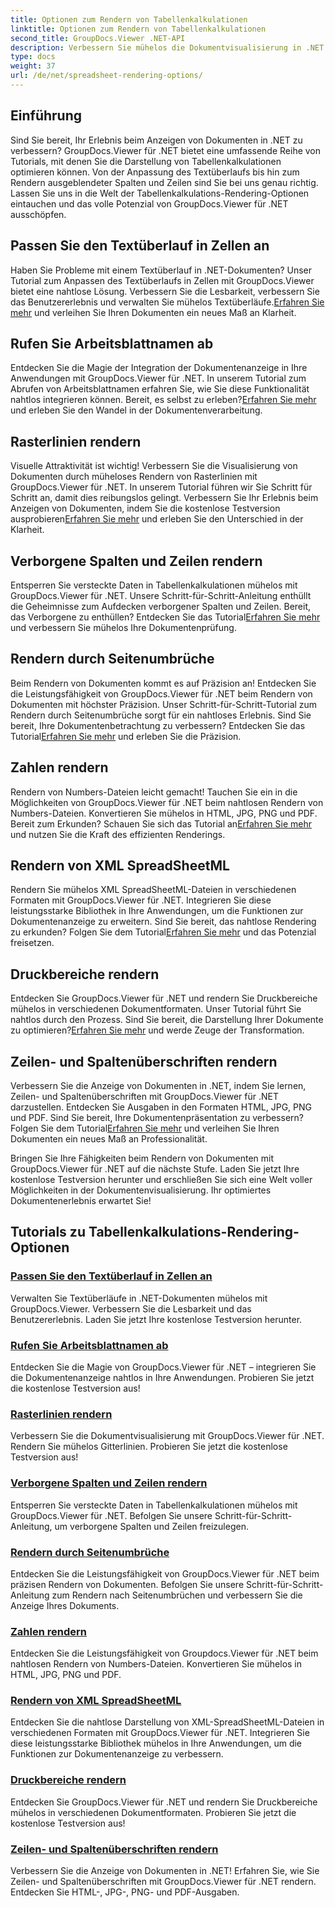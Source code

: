 ```yaml
---
title: Optionen zum Rendern von Tabellenkalkulationen
linktitle: Optionen zum Rendern von Tabellenkalkulationen
second_title: GroupDocs.Viewer .NET-API
description: Verbessern Sie mühelos die Dokumentvisualisierung in .NET mit GroupDocs.Viewer-Tutorials. Erfahren Sie, wie Sie den Textüberlauf anpassen, Rasterlinien rendern und vieles mehr.
type: docs
weight: 37
url: /de/net/spreadsheet-rendering-options/
---
```

## Einführung

Sind Sie bereit, Ihr Erlebnis beim Anzeigen von Dokumenten in .NET zu verbessern? GroupDocs.Viewer für .NET bietet eine umfassende Reihe von Tutorials, mit denen Sie die Darstellung von Tabellenkalkulationen optimieren können. Von der Anpassung des Textüberlaufs bis hin zum Rendern ausgeblendeter Spalten und Zeilen sind Sie bei uns genau richtig. Lassen Sie uns in die Welt der Tabellenkalkulations-Rendering-Optionen eintauchen und das volle Potenzial von GroupDocs.Viewer für .NET ausschöpfen.

## Passen Sie den Textüberlauf in Zellen an

 Haben Sie Probleme mit einem Textüberlauf in .NET-Dokumenten? Unser Tutorial zum Anpassen des Textüberlaufs in Zellen mit GroupDocs.Viewer bietet eine nahtlose Lösung. Verbessern Sie die Lesbarkeit, verbessern Sie das Benutzererlebnis und verwalten Sie mühelos Textüberläufe.[Erfahren Sie mehr](./adjust-text-overflow-cells/) und verleihen Sie Ihren Dokumenten ein neues Maß an Klarheit.

## Rufen Sie Arbeitsblattnamen ab

Entdecken Sie die Magie der Integration der Dokumentenanzeige in Ihre Anwendungen mit GroupDocs.Viewer für .NET. In unserem Tutorial zum Abrufen von Arbeitsblattnamen erfahren Sie, wie Sie diese Funktionalität nahtlos integrieren können. Bereit, es selbst zu erleben?[Erfahren Sie mehr](./get-worksheets-names/) und erleben Sie den Wandel in der Dokumentenverarbeitung.

## Rasterlinien rendern

 Visuelle Attraktivität ist wichtig! Verbessern Sie die Visualisierung von Dokumenten durch müheloses Rendern von Rasterlinien mit GroupDocs.Viewer für .NET. In unserem Tutorial führen wir Sie Schritt für Schritt an, damit dies reibungslos gelingt. Verbessern Sie Ihr Erlebnis beim Anzeigen von Dokumenten, indem Sie die kostenlose Testversion ausprobieren[Erfahren Sie mehr](./render-grid-lines/) und erleben Sie den Unterschied in der Klarheit.

## Verborgene Spalten und Zeilen rendern

 Entsperren Sie versteckte Daten in Tabellenkalkulationen mühelos mit GroupDocs.Viewer für .NET. Unsere Schritt-für-Schritt-Anleitung enthüllt die Geheimnisse zum Aufdecken verborgener Spalten und Zeilen. Bereit, das Verborgene zu enthüllen? Entdecken Sie das Tutorial[Erfahren Sie mehr](./render-hidden-columns-rows/) und verbessern Sie mühelos Ihre Dokumentenprüfung.

## Rendern durch Seitenumbrüche

Beim Rendern von Dokumenten kommt es auf Präzision an! Entdecken Sie die Leistungsfähigkeit von GroupDocs.Viewer für .NET beim Rendern von Dokumenten mit höchster Präzision. Unser Schritt-für-Schritt-Tutorial zum Rendern durch Seitenumbrüche sorgt für ein nahtloses Erlebnis. Sind Sie bereit, Ihre Dokumentenbetrachtung zu verbessern? Entdecken Sie das Tutorial[Erfahren Sie mehr](./rendering-by-page-breaks/) und erleben Sie die Präzision.

## Zahlen rendern

 Rendern von Numbers-Dateien leicht gemacht! Tauchen Sie ein in die Möglichkeiten von GroupDocs.Viewer für .NET beim nahtlosen Rendern von Numbers-Dateien. Konvertieren Sie mühelos in HTML, JPG, PNG und PDF. Bereit zum Erkunden? Schauen Sie sich das Tutorial an[Erfahren Sie mehr](./rendering-numbers/) und nutzen Sie die Kraft des effizienten Renderings.

## Rendern von XML SpreadSheetML

 Rendern Sie mühelos XML SpreadSheetML-Dateien in verschiedenen Formaten mit GroupDocs.Viewer für .NET. Integrieren Sie diese leistungsstarke Bibliothek in Ihre Anwendungen, um die Funktionen zur Dokumentenanzeige zu erweitern. Sind Sie bereit, das nahtlose Rendering zu erkunden? Folgen Sie dem Tutorial[Erfahren Sie mehr](./rendering-xml-spreadsheetml/) und das Potenzial freisetzen.

## Druckbereiche rendern

Entdecken Sie GroupDocs.Viewer für .NET und rendern Sie Druckbereiche mühelos in verschiedenen Dokumentformaten. Unser Tutorial führt Sie nahtlos durch den Prozess. Sind Sie bereit, die Darstellung Ihrer Dokumente zu optimieren?[Erfahren Sie mehr](./render-print-areas/) und werde Zeuge der Transformation.

## Zeilen- und Spaltenüberschriften rendern

 Verbessern Sie die Anzeige von Dokumenten in .NET, indem Sie lernen, Zeilen- und Spaltenüberschriften mit GroupDocs.Viewer für .NET darzustellen. Entdecken Sie Ausgaben in den Formaten HTML, JPG, PNG und PDF. Sind Sie bereit, Ihre Dokumentenpräsentation zu verbessern? Folgen Sie dem Tutorial[Erfahren Sie mehr](./render-row-column-headings/) und verleihen Sie Ihren Dokumenten ein neues Maß an Professionalität.

Bringen Sie Ihre Fähigkeiten beim Rendern von Dokumenten mit GroupDocs.Viewer für .NET auf die nächste Stufe. Laden Sie jetzt Ihre kostenlose Testversion herunter und erschließen Sie sich eine Welt voller Möglichkeiten in der Dokumentenvisualisierung. Ihr optimiertes Dokumentenerlebnis erwartet Sie!
## Tutorials zu Tabellenkalkulations-Rendering-Optionen
### [Passen Sie den Textüberlauf in Zellen an](./adjust-text-overflow-cells/)
Verwalten Sie Textüberläufe in .NET-Dokumenten mühelos mit GroupDocs.Viewer. Verbessern Sie die Lesbarkeit und das Benutzererlebnis. Laden Sie jetzt Ihre kostenlose Testversion herunter.
### [Rufen Sie Arbeitsblattnamen ab](./get-worksheets-names/)
Entdecken Sie die Magie von GroupDocs.Viewer für .NET – integrieren Sie die Dokumentenanzeige nahtlos in Ihre Anwendungen. Probieren Sie jetzt die kostenlose Testversion aus!
### [Rasterlinien rendern](./render-grid-lines/)
Verbessern Sie die Dokumentvisualisierung mit GroupDocs.Viewer für .NET. Rendern Sie mühelos Gitterlinien. Probieren Sie jetzt die kostenlose Testversion aus!
### [Verborgene Spalten und Zeilen rendern](./render-hidden-columns-rows/)
Entsperren Sie versteckte Daten in Tabellenkalkulationen mühelos mit GroupDocs.Viewer für .NET. Befolgen Sie unsere Schritt-für-Schritt-Anleitung, um verborgene Spalten und Zeilen freizulegen.
### [Rendern durch Seitenumbrüche](./rendering-by-page-breaks/)
Entdecken Sie die Leistungsfähigkeit von GroupDocs.Viewer für .NET beim präzisen Rendern von Dokumenten. Befolgen Sie unsere Schritt-für-Schritt-Anleitung zum Rendern nach Seitenumbrüchen und verbessern Sie die Anzeige Ihres Dokuments.
### [Zahlen rendern](./rendering-numbers/)
Entdecken Sie die Leistungsfähigkeit von Groupdocs.Viewer für .NET beim nahtlosen Rendern von Numbers-Dateien. Konvertieren Sie mühelos in HTML, JPG, PNG und PDF.
### [Rendern von XML SpreadSheetML](./rendering-xml-spreadsheetml/)
Entdecken Sie die nahtlose Darstellung von XML-SpreadSheetML-Dateien in verschiedenen Formaten mit GroupDocs.Viewer für .NET. Integrieren Sie diese leistungsstarke Bibliothek mühelos in Ihre Anwendungen, um die Funktionen zur Dokumentenanzeige zu verbessern.
### [Druckbereiche rendern](./render-print-areas/)
Entdecken Sie GroupDocs.Viewer für .NET und rendern Sie Druckbereiche mühelos in verschiedenen Dokumentformaten. Probieren Sie jetzt die kostenlose Testversion aus!
### [Zeilen- und Spaltenüberschriften rendern](./render-row-column-headings/)
Verbessern Sie die Anzeige von Dokumenten in .NET! Erfahren Sie, wie Sie Zeilen- und Spaltenüberschriften mit GroupDocs.Viewer für .NET rendern. Entdecken Sie HTML-, JPG-, PNG- und PDF-Ausgaben.